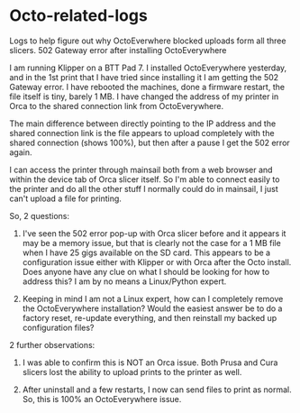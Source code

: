 # Octo-related-logs
Logs to help figure out why OctoEverwhere blocked uploads form all three slicers.
 502 Gateway error after installing OctoEverywhere

I am running Klipper on a BTT Pad 7. I installed OctoEverywhere yesterday, and in the 1st print that I have tried since installing it I am getting the 502 Gateway error. I have rebooted the machines, done a firmware restart, the file itself is tiny, barely 1 MB. I have changed the address of my printer in Orca to the shared connection link from OctoEverywhere.

The main difference between directly pointing to the IP address and the shared connection link is the file appears to upload completely with the shared connection (shows 100%), but then after a pause I get the 502 error again.

I can access the printer through mainsail both from a web browser and within the device tab of Orca slicer itself. So I'm able to connect easily to the printer and do all the other stuff I normally could do in mainsail, I just can't upload a file for printing.

So, 2 questions:

1.    I've seen the 502 error pop-up with Orca slicer before and it appears it may be a memory issue, but that is clearly not the case for a 1 MB file when I have 25 gigs available on the SD card. This appears to be a configuration issue either with Klipper or with Orca after the Octo install. Does anyone have any clue on what I should be looking for how to address this? I am by no means a Linux/Python expert.

2.    Keeping in mind I am not a Linux expert, how can I completely remove the OctoEverywhere installation? Would the easiest answer be to do a factory reset, re-update everything, and then reinstall my backed up configuration files?

2 further observations:

1.    I was able to confirm this is NOT an Orca issue. Both Prusa and Cura slicers lost the ability to upload prints to the printer as well.

2.    After uninstall and a few restarts, I now can send files to print as normal. So, this is 100% an OctoEverywhere issue.

